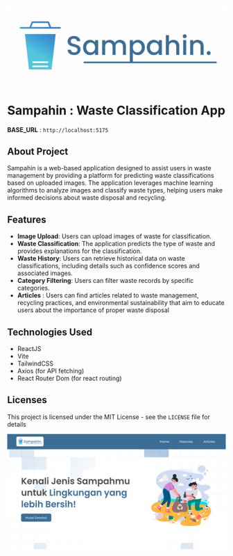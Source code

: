<img src="./public/sampahin.png"/>

# Sampahin : Waste Classification App

**BASE_URL** : `http://localhost:5175`

## About Project

Sampahin is a web-based application designed to assist users in waste management by providing a platform for predicting waste classifications based on uploaded images. The application leverages machine learning algorithms to analyze images and classify waste types, helping users make informed decisions about waste disposal and recycling.

## Features

- **Image Upload**: Users can upload images of waste for classification.
- **Waste Classification**: The application predicts the type of waste and provides explanations for the classification.
- **Waste History**: Users can retrieve historical data on waste classifications, including details such as confidence scores and associated images.
- **Category Filtering**: Users can filter waste records by specific categories.
- **Articles** : Users can find articles related to waste management, recycling practices, and environmental sustainability that aim to educate users about the importance of proper waste disposal

## Technologies Used

- ReactJS
- Vite
- TailwindCSS
- Axios (for API fetching)
- React Router Dom (for react routing)

## Licenses

This project is licensed under the MIT License - see the `LICENSE` file for details

<img src="./public/Home Page - pic.png"/>

